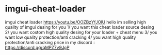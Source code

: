 # imgui-cheat-loader
imgui cheat loader 
https://youtu.be/OOZBzYfJOlU
hello im selling high quality of imgui desing for you
1/ you want this cheat loader source desing 
2/ you want costom high quality desing for your loader + cheat menu 
3/ you want low quality protection/anti cracking
4/ you want high quality protection/anti cracking
price in my discord : https://discord.gg/qMPZ7v9JgP
